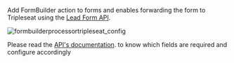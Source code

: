Add FormBuilder action to forms and enables forwarding the form to Tripleseat using the [Lead Form API](https://support.tripleseat.com/hc/en-us/articles/205161948-Lead-Form-API-endpoint). 

![formbuilderprocessortripleseat_config](https://user-images.githubusercontent.com/7674567/234763631-9b113d27-2eab-42c6-ab73-ec961b2869fa.png)


Please read the [API's documentation](https://support.tripleseat.com/hc/en-us/articles/205161948-Lead-Form-API-endpoint). to know which fields are required and configure accordingly
